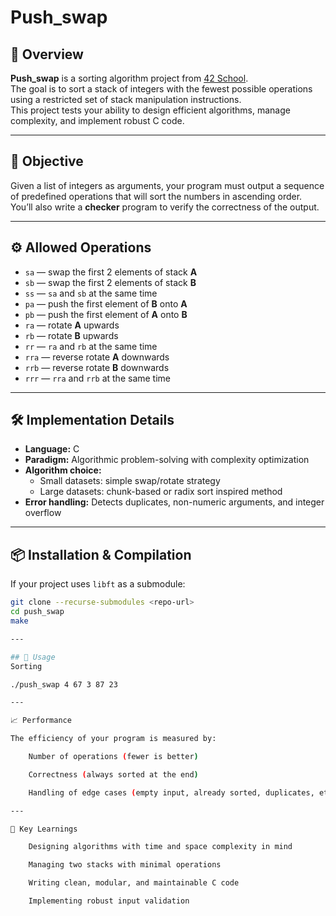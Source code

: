 # Push_swap

## 📌 Overview
**Push_swap** is a sorting algorithm project from [42 School](https://42.fr/).  
The goal is to sort a stack of integers with the fewest possible operations using a restricted set of stack manipulation instructions.  
This project tests your ability to design efficient algorithms, manage complexity, and implement robust C code.

---

## 🎯 Objective
Given a list of integers as arguments, your program must output a sequence of predefined operations that will sort the numbers in ascending order.  
You’ll also write a **checker** program to verify the correctness of the output.

---

## ⚙️ Allowed Operations
- `sa` — swap the first 2 elements of stack **A**
- `sb` — swap the first 2 elements of stack **B**
- `ss` — `sa` and `sb` at the same time
- `pa` — push the first element of **B** onto **A**
- `pb` — push the first element of **A** onto **B**
- `ra` — rotate **A** upwards
- `rb` — rotate **B** upwards
- `rr` — `ra` and `rb` at the same time
- `rra` — reverse rotate **A** downwards
- `rrb` — reverse rotate **B** downwards
- `rrr` — `rra` and `rrb` at the same time

---

## 🛠️ Implementation Details
- **Language:** C
- **Paradigm:** Algorithmic problem-solving with complexity optimization
- **Algorithm choice:** 
  - Small datasets: simple swap/rotate strategy
  - Large datasets: chunk-based or radix sort inspired method
- **Error handling:** Detects duplicates, non-numeric arguments, and integer overflow

---

## 📦 Installation & Compilation

If your project uses `libft` as a submodule:
```bash
git clone --recurse-submodules <repo-url>
cd push_swap
make

---

## 🚀 Usage
Sorting

./push_swap 4 67 3 87 23

---

📈 Performance

The efficiency of your program is measured by:

    Number of operations (fewer is better)

    Correctness (always sorted at the end)

    Handling of edge cases (empty input, already sorted, duplicates, etc.)

---

🧠 Key Learnings

    Designing algorithms with time and space complexity in mind

    Managing two stacks with minimal operations

    Writing clean, modular, and maintainable C code

    Implementing robust input validation

